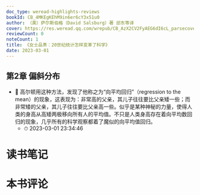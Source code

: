 ```yaml
---
doc_type: weread-highlights-reviews
bookId: CB_4MKEgKEhM9in6er6cY3x51u0
author: （美）萨尔斯伯格（David Salsburg）著 邱东等译
cover: https://res.weread.qq.com/wrepub/CB_AzX2CV2FyAEG6dI6cL_parsecover
reviewCount: 0
noteCount: 1
title: 《女士品茶：20世纪统计怎样变革了科学》
date: 2023-03-01
---
```



## 第2章 偏斜分布


- 📌 高尔顿用这种方法，发现了他称之为“向平均回归”（regression to the mean）的现象，这表现为：非常高的父亲，其儿子往往要比父亲矮一些；而非常矮的父亲，其儿子往往要比父亲高一些。似乎是某种神秘的力量，使得人类的身高从高矮两极移向所有人的平均值。不只是人类身高存在着向平均数回归的现象，几乎所有的科学观察都着了魔似的向平均值回归。 
    - ⏱ 2023-03-01 23:34:46 

# 读书笔记


# 本书评论
